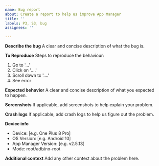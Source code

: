 ```yaml
---
name: Bug report
about: Create a report to help us improve App Manager
title: ''
labels: P3, S3, bug
assignees: ''

---
```


**Describe the bug**
A clear and concise description of what the bug is.

**To Reproduce**
Steps to reproduce the behaviour:
1. Go to '...'
2. Click on '....'
3. Scroll down to '....'
4. See error

**Expected behavior**
A clear and concise description of what you expected to happen.

**Screenshots**
If applicable, add screenshots to help explain your problem.

**Crash logs**
If applicable, add crash logs to help us figure out the problem.

**Device info**
 - Device: [e.g. One Plus 8 Pro]
 - OS Version: [e.g. Android 10]
 - App Manager Version: [e.g. v2.5.13]
 - Mode: root/adb/no-root

**Additional context**
Add any other context about the problem here.
